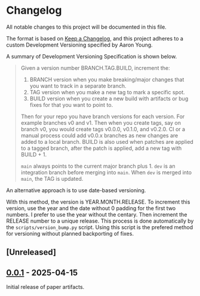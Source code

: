# Changelog

All notable changes to this project will be documented in this file.

The format is based on [Keep a Changelog](https://keepachangelog.com/en/1.1.0/),
and this project adheres to a custom Development Versioning specified by Aaron Young.

A summary of Development Versioning Specification is shown below.

> Given a version number BRANCH.TAG.BUILD, increment the:
> 1. BRANCH version when you make breaking/major changes that you want to track in a separate branch.
> 2. TAG version when you make a new tag to mark a specific spot.
> 3. BUILD version when you create a new build with artifacts or bug fixes for that you want to point to.
>
> Then for your repo you have branch versions for each version. For example branches v0 and v1. Then when you create tags, say on branch v0, you would create tags v0.0.0, v0.1.0, and v0.2.0.
> CI or a manual process could add v0.0.x branches as new changes are added to a local branch. BUILD is also used when patches are applied to a tagged branch, after the patch is applied, add a new tag with BUILD + 1.
>
> `main` always points to the current major branch plus 1. `dev` is an integration branch before merging into `main`. When `dev` is merged into `main`, the TAG is updated.

An alternative approach is to use date-based versioning.

With this method, the version is YEAR.MONTH.RELEASE. To increment this version, use the year and the date without 0 padding for the first two numbers. I prefer to use the year without the centary. Then increment the RELEASE number to a unique release. This process is done automatically by the `scripts/version_bump.py` script. Using this script is the prefered method for versioning without planned backporting of fixes.

## [Unreleased]

## [0.0.1] - 2025-04-15

Initial release of paper artifacts.

[0.0.1]: https://github.com/ORNL/ChatHPC-ChatKokkos-SC25/releases/tag/v0.0.1
